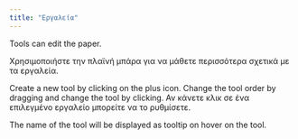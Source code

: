 ```yaml
---
title: "Εργαλεία"
---
```


Tools can edit the paper.

Χρησιμοποιήστε την πλαϊνή μπάρα για να μάθετε περισσότερα σχετικά με τα εργαλεία.

Create a new tool by clicking on the plus icon. Change the tool order by dragging and change the tool by clicking.
Αν κάνετε κλικ σε ένα επιλεγμένο εργαλείο μπορείτε να το ρυθμίσετε.

The name of the tool will be displayed as tooltip on hover on the tool.
